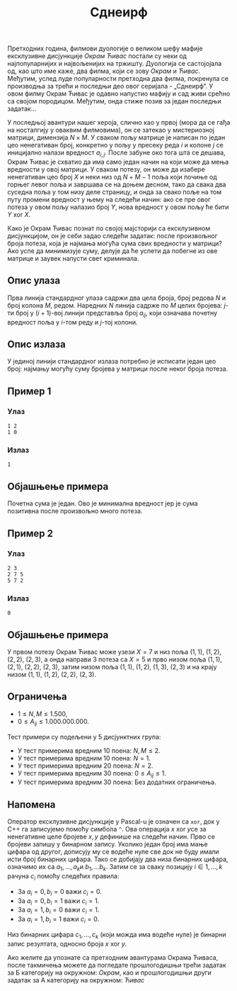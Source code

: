 ﻿---
title: Сднеирф
timelimit: 1.0 # у секундама
memlimit: 64   # y MB
owner: takprog # власник је онај ко ради на задатку
origin: # опционо (ако се зна одакле је задатак преузет, пожељно је навести извор)
tags: [] # сваки задатак може бити означен према унапред договореној листи ознака
status: KOMPLETAN # један од: "IZRADA", "PREGLED" или "KOMPLETAN".
status-date: 2024-08-15 # датум у формату YYYY-MM-DD од када је задатак у наведеном статусу
solutions:
  - name: ex0
    lang: [cpp]
    desc: ""
    tags: []
---

Претходних година, филмови дуологије о великом шефу мафије ексклузивне дисјункције *Окрам Ћивас* постали су неки од најпопуларнијих и највољенијих на тржишту. Дуологија се састојојала од, као што име каже, два филма, који се зову *Окрам* и *Ћивас*. Међутим, услед луде популарности претходна два филма, покренула се производња за трећи и последњи део овог серијала - „Сднеирф“. У овом филму Окрам Ћивас је одавно напустио мафију и сад живи срећно са својом породицом. Међутим, онда стиже позив за један последњи задатак...
 
У последњој авантури нашег хероја, слично као у првој (мора да се гађа на носталгију у оваквим филмовима), он се затекао у мистериозној матрици, димензија $N\times M$. У сваком пољу матрице је написан по један цео ненегативан број, конкретно у пољу у пресеку реда $i$ и колоне $j$ се иницијално налази вредност $a_{i,j}$. После забуне око тога шта се дешава, Окрам Ћивас је схватио да има само један начин на који може да мења вредности у овој матрици. У сваком потезу, он може да изабере ненегативан цео број $X$ и неки низ од $N+M-1$ поља који почиње од горњег левог поља и завршава се на доњем десном, тако да свака два суседна поља у том низу деле страницу, и онда за свако поље на том путу промени вредност у њему на следећи начин: ако се пре овог потеза у овом пољу налазио број $Y$, нова вредност у овом пољу ће бити $Y\text{ xor }X$.

Како је Окрам Ћивас познат по својој мајсторији са ексклузивном дисјункцијом, он је себи задао следећи задатак: после произвољног броја потеза, која је најмања могућа сума свих вредности у матрици? Ако успе да минимизује суму, делује да ће успети да побегне из ове матрице и заувек напусти свет криминала.

## Опис улаза
Прва линија стандардног улаза садржи два цела броја, број редова $N$ и број колона $M$, редом. Наредних $N$ линија садрже по $M$ целих бројева: $j$-ти број у $(i+1)$-вој линији представља број $a_{ij}$, који означава почетну вредност поља у $i$-том реду и $j$-тој колони.

## Опис излаза
У јединој линији стандардног излаза потребно је исписати један цео број: најмању могућу суму бројева у матрици после неког броја потеза.

## Пример 1

### Улаз

```
1 2
1 0
```

### Излаз

```
1
```
## Објашњење примера
Почетна сума је један. Ово је минимална вредност јер је сума позитивна после произвољно много потеза.

## Пример 2

### Улаз

```
2 3
2 7 5
5 7 2
```

### Излаз

```
0
```
## Објашњење примера
У првом потезу Окрам Ћивас може узези $X=7$ и низ поља $(1,1),$ $(1,2),$ $(2,2),$ $(2,3)$, а онда направи $3$ потеза са $X=5$ и прво низом поља $(1,1),$ $(2,1),$ $(2,2),$ $(2,3)$, затим низом поља $(1,1),$ $(1,2),$ $(1,3),$ $(2,3)$ и на крају низом $(1,1),$ $(1,2),$ $(2,2),$ $(2,3)$.
## Ограничења
-   $1 \leq N,M \leq 1.500$,
-   $0\leq A_{ij}\leq 1.000.000.000$.

Тест примери су подељени у 5 дисјунктних група:

-   У тест примерима вредним $10$ поена: $N,M\leq2$.
-   У тест примерима вредним $10$ поена: $N=1$.
-   У тест примерима вредним $20$ поена: $N=2$.
-   У тест примерима вредним $30$ поена: $0\leq A_{ij}\leq 1$.
-   У тест примерима вредним $30$ поена: Без додатних ограничења.

## Напомена

Оператор ексклузивне дисјункције у Pascal-u је означен са  `xor`, док у C++ га записујемо помоћу симбола  `^`. Ова операција $x\ \text{xor} \ y​$ се за ненегативне целе бројеве $x,y​$ дефинише на следећи начин. Прво се бројеви запишу у бинарном запису. Уколико један број има мање цифара од другог, дописују му се водеће нуле све док не буду имали исти број бинарних цифара. Тако се добијају два низа бинарних цифара, означимо их са $a_1, \ldots, a_k​$ и $b_1, \ldots b_k​$. Затим се за сваку позицију $i \in {1, \ldots, k }​$ рачуна $c_i​$ помоћу следећих правила:

-   За $a_{i} = 0, b_{i} = 0$ важи $c_{i} = 0$.
-   За $a_{i} = 0, b_{i} = 1$ важи $c_{i} = 1$.
-   За $a_{i} = 1, b_{i} = 0$ важи $c_{i} = 1$.
-   За $a_{i} = 1, b_{i} = 1$ важи $c_{i} = 0$.

Низ бинарних цифара $c_1, \ldots, c_k$ (који можда има водеће нуле) је бинарни запис резултата, односно броја $x \ \text{xor} \ y$.

Ако желите да упознате са претходним авантурама Окрама Ћиваса, после такмичења можете да погледате прошлогодишњи трећи задатак за Б категорију на окружном: *Окрам*, као и прошлогодишњи други задатак за А категорију на окружном: *Ћивас*
